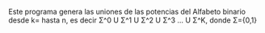 Este programa genera las uniones de las potencias del Alfabeto binario desde k= hasta n, es decir Σ^0 U Σ^1 U Σ^2 U Σ^3 ... U Σ^K, donde Σ={0,1}
